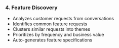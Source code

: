 ### 4. Feature Discovery

- Analyzes customer requests from conversations
- Identifies common feature requests
- Clusters similar requests into themes
- Prioritizes by frequency and business value
- Auto-generates feature specifications
